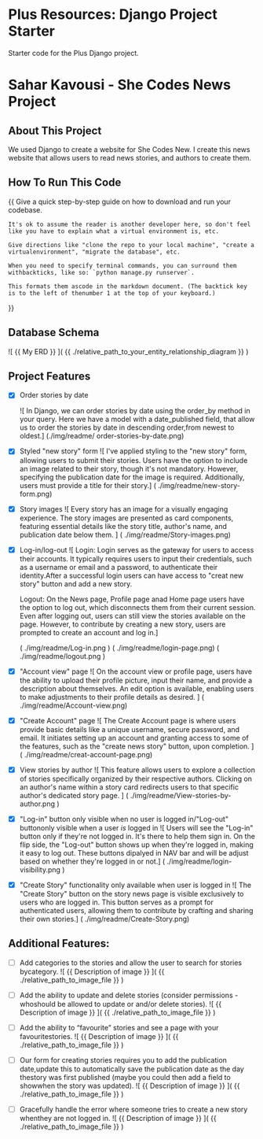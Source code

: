 # Plus Resources: Django Project Starter

Starter code for the Plus Django project.

# Sahar Kavousi - She Codes News Project

## About This Project
We used Django to create a website for She Codes New. I create this news website that allows users to read news stories, and authors to create them. 

## How To Run This Code

{{
    Give a quick step-by-step guide on how to download and run your codebase.

    It's ok to assume the reader is another developer here, so don't feel like you have to explain what a virtual environment is, etc.
    
    Give directions like "clone the repo to your local machine", "create a virtualenvironment", "migrate the database", etc.

    When you need to specify terminal commands, you can surround them withbackticks, like so: `python manage.py runserver`. 
    
    This formats them ascode in the markdown document. (The backtick key is to the left of thenumber 1 at the top of your keyboard.)

}}

## Database Schema
![ {{ My ERD }} ]( {{ ./relative_path_to_your_entity_relationship_diagram }} )

## Project Features
- [x] Order stories by date
    
    ![ In Django, we can order stories by date using the order_by method in your query. Here we have a model with a date_published field, that allow us to order the stories by date in descending order,from newest to oldest.]
    (./img/readme/ order-stories-by-date.png) 

 - [x] Styled "new story" form
    ![ I've applied styling to the "new story" form, allowing users to submit their stories. Users have the option to include an image related to their story, though it's not mandatory. However, specifying the publication date for the image is required. Additionally, users must provide a title for their story.]
    ( ./img/readme/new-story-form.png)

- [x] Story images
    ![ Every story has an image for a visually engaging experience. The story images are presented as card components, featuring essential details like the story title, author's name, and publication date below them. ]
    ( ./img/readme/Story-images.png)

- [x] Log-in/log-out
    ![ Login:
    Login serves as the gateway for users to access their accounts. It typically requires users to input their credentials, such as a username or email and a password, to authenticate their identity.After a successful login users can have access to "creat new story" button and add a new story.

    Logout: On the News page, Profile page anad Home page users have the option to log out, which disconnects them from their current session. Even after logging out, users can still view the stories available on the page. However, to contribute by creating a new story, users are prompted to create an account and log in.]
    
    ( ./img/readme/Log-in.png )
    ( ./img/readme/login-page.png)
    ( ./img/readme/logout.png )

- [x] "Account view" page
    ![ On the account view or profile page, users have the ability to upload their profile picture, input their name, and provide a description about themselves. An edit option is available, enabling users to make adjustments to their profile details as desired. ]
    ( ./img/readme/Account-view.png)

- [x] "Create Account" page
    ![ The Create Account page is where users provide basic details like a unique username, secure password, and email. It initiates setting up an account and granting access to some of the features, such as the "create news story" button, upon completion. ]
    ( ./img/readme/creat-account-page.png)

- [x] View stories by author
    ![ This feature allows users to explore a collection of stories specifically organized by their respective authors. Clicking on an author's name within a story card redirects users to that specific author's dedicated story page. ]
    ( ./img/readme/View-stories-by-author.png )

- [x] "Log-in" button only visible when no user is logged in/"Log-out" buttononly visible when a user *is* logged in
    ![ Users will see the "Log-in" button only if they're not logged in. It's there to help them sign in. On the flip side, the "Log-out" button shows up when they're logged in, making it easy to log out. These buttons dipalyed in NAV bar and will be adjust based on whether they're logged in or not.]
    ( ./img/readme/login-visibility.png )

- [x] "Create Story" functionality only available when user is logged in
    ![ The "Create Story" button on the story news page is visible exclusively to users who are logged in. This button serves as a prompt for authenticated users, allowing them to contribute by crafting and sharing their own stories.]
    ( ./img/readme/Create-Story.png)


## Additional Features:

- [ ] Add categories to the stories and allow the user to search for stories bycategory.
    ![ {{ Description of image }} ]( {{ ./relative_path_to_image_file }} )

- [ ] Add the ability to update and delete stories (consider permissions - whoshould be allowed to update or and/or delete stories).
    ![ {{ Description of image }} ]( {{ ./relative_path_to_image_file }} )

- [ ] Add the ability to “favourite” stories and see a page with your favouritestories.
    ![ {{ Description of image }} ]( {{ ./relative_path_to_image_file }} )

- [ ] Our form for creating stories requires you to add the publication date,update this to automatically save the publication date as the day thestory was first published (maybe you could then add a field to showwhen the story was updated).
    ![ {{ Description of image }} ]( {{ ./relative_path_to_image_file }} )


- [ ] Gracefully handle the error where someone tries to create a new story whenthey are not logged in.
    ![ {{ Description of image }} ]( {{ ./relative_path_to_image_file }} )

